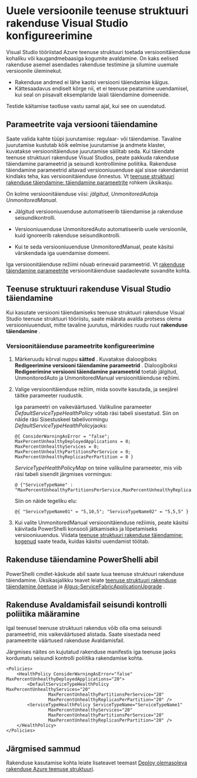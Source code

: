<properties
   pageTitle="Teenuse struktuuri rakenduse täiendamine konfigureerimine | Microsoft Azure'i"
   description="Saate teada, kuidas sätteid konfigureerida uuendamise teenuse struktuuri rakenduse Microsoft Visual Studio abil."
   services="service-fabric"
   documentationCenter="na"
   authors="cawaMS"
   manager="paulyuk"
   editor="tglee" />
<tags
   ms.service="service-fabric"
   ms.devlang="dotnet"
   ms.topic="article"
   ms.tgt_pltfrm="na"
   ms.workload="multiple"
   ms.date="07/29/2016"
   ms.author="cawa" />

# <a name="configure-the-upgrade-of-a-service-fabric-application-in-visual-studio"></a>Uuele versioonile teenuse struktuuri rakenduse Visual Studio konfigureerimine

Visual Studio tööriistad Azure teenuse struktuuri toetada versioonitäienduse kohaliku või kaugandmebaasiga kogumite avaldamine. On kaks eelised rakenduse asemel asendades rakenduse testimine ja silumine uuemale versioonile üleminekut.

- Rakenduse andmed ei lähe kaotsi versiooni täiendamise käigus.
- Kättesaadavus endiselt kõrge nii, et ei teenuse peatamine uuendamisel, kui seal on piisavalt eksemplaride laiali täiendamine domeenide.

Testide käitamise taotluse vastu samal ajal, kui see on uuendatud.

## <a name="parameters-needed-to-upgrade"></a>Parameetrite vaja versiooni täiendamine

Saate valida kahte tüüpi juurutamise: regulaar- või täiendamise. Tavaline juurutamise kustutab kõik eelmise juurutamise ja andmete klaster, kuvatakse versioonitäienduse juurutamise säilitab seda. Kui täiendate teenuse struktuuri rakenduse Visual Studios, peate pakkuda rakenduse täiendamine parameetrid ja seisundi kontrollimine poliitika. Rakenduse täiendamine parameetrid aitavad versiooniuuenduse ajal sisse rakendamist kindlaks teha, kas versioonitäienduse õnnestus. Vt [teenuse struktuuri rakenduse täiendamine: täiendamine parameetrite](service-fabric-application-upgrade-parameters.md) rohkem üksikasju.

On kolme versioonitäienduse viisi: *jälgitud*, *UnmonitoredAuto*ja *UnmonitoredManual*.

  - Jälgitud versiooniuuenduse automatiseerib täiendamise ja rakenduse seisundikontrolli.

  - Versiooniuuenduse UnmonitoredAuto automatiseerib uuele versioonile, kuid ignoreerib rakenduse seisundikontrolli.

  - Kui te seda versiooniuuenduse UnmonitoredManual, peate käsitsi värskendada iga uuendamise domeeni.

Iga versioonitäienduse režiimi nõuab erinevaid parameetrid. Vt [rakenduse täiendamine parameetrite](service-fabric-application-upgrade-parameters.md) versioonitäienduse saadaolevate suvandite kohta.

## <a name="upgrade-a-service-fabric-application-in-visual-studio"></a>Teenuse struktuuri rakenduse Visual Studio täiendamine

Kui kasutate versiooni täiendamiseks teenuse struktuuri rakenduse Visual Studio teenuse struktuuri tööriistu, saate määrata avalda protsess olema versiooniuuendust, mitte tavaline juurutus, märkides ruudu ruut **rakenduse täiendamine** .

### <a name="to-configure-the-upgrade-parameters"></a>Versioonitäienduse parameetrite konfigureerimine

1. Märkeruudu kõrval nuppu **sätted** . Kuvatakse dialoogiboks **Redigeerimine versiooni täiendamine parameetrid** . Dialoogiboksi **Redigeerimine versiooni täiendamine parameetrid** toetab jälgitud, UnmonitoredAuto ja UnmonitoredManual versioonitäienduse režiimi.

2. Valige versioonitäienduse režiim, mida soovite kasutada, ja seejärel täitke parameeter ruudustik.

    Iga parameetri on vaikeväärtused. Valikuline parameeter *DefaultServiceTypeHealthPolicy* võtab räsi tabeli sisestatud. Siin on näide räsi Sisestuskeel tabelivormingu *DefaultServiceTypeHealthPolicy*jaoks:

    ```
    @{ ConsiderWarningAsError = "false"; MaxPercentUnhealthyDeployedApplications = 0; MaxPercentUnhealthyServices = 0; MaxPercentUnhealthyPartitionsPerService = 0; MaxPercentUnhealthyReplicasPerPartition = 0 }
    ```

    *ServiceTypeHealthPolicyMap* on teine valikuline parameeter, mis viib räsi tabeli sisendit järgmises vormingus:

    ```    
    @ {"ServiceTypeName" : "MaxPercentUnhealthyPartitionsPerService,MaxPercentUnhealthyReplicasPerPartition,MaxPercentUnhealthyServices"}
    ```

    Siin on näide tegeliku elu:

    ```
    @{ "ServiceTypeName01" = "5,10,5"; "ServiceTypeName02" = "5,5,5" }
    ```

3. Kui valite UnmonitoredManual versioonitäienduse režiimis, peate käsitsi käivitada PowerShelli konsooli jätkamiseks ja lõpetamiseks versiooniuuendus. Viidata [teenuse struktuuri rakenduse täiendamine: kogenud](service-fabric-application-upgrade-advanced.md) saate teada, kuidas käsitsi uuendamist töötab.

## <a name="upgrade-an-application-by-using-powershell"></a>Rakenduse täiendamine PowerShelli abil

PowerShelli cmdlet-käskude abil saate luua teenuse struktuuri rakenduse täiendamine. Üksikasjalikku teavet leiate [teenuse struktuuri rakenduse täiendamine õpetuse](service-fabric-application-upgrade-tutorial.md) ja [Algus-ServiceFabricApplicationUpgrade](https://msdn.microsoft.com/library/mt125975.aspx) .

## <a name="specify-a-health-check-policy-in-the-application-manifest-file"></a>Rakenduse Avaldamisfail seisundi kontrolli poliitika määramine

Igal teenusel teenuse struktuuri rakendus võib olla oma seisundi parameetrid, mis vaikeväärtused alistada. Saate sisestada need parameetrite väärtused rakenduse Avaldamisfail.

Järgmises näites on kujutatud rakenduse manifestis iga teenuse jaoks kordumatu seisundi kontrolli poliitika rakendamise kohta.

```
<Policies>
    <HealthPolicy ConsiderWarningAsError="false" MaxPercentUnhealthyDeployedApplications="20">
        <DefaultServiceTypeHealthPolicy MaxPercentUnhealthyServices="20"               
                MaxPercentUnhealthyPartitionsPerService="20"
                MaxPercentUnhealthyReplicasPerPartition="20" />
        <ServiceTypeHealthPolicy ServiceTypeName="ServiceTypeName1"
                MaxPercentUnhealthyServices="20"
                MaxPercentUnhealthyPartitionsPerService="20"
                MaxPercentUnhealthyReplicasPerPartition="20" />      
    </HealthPolicy>
</Policies>
```
## <a name="next-steps"></a>Järgmised sammud
Rakenduse kasutamise kohta leiate lisateavet teemast [Deploy olemasoleva rakenduse Azure teenuse struktuuri](service-fabric-deploy-existing-app.md).
